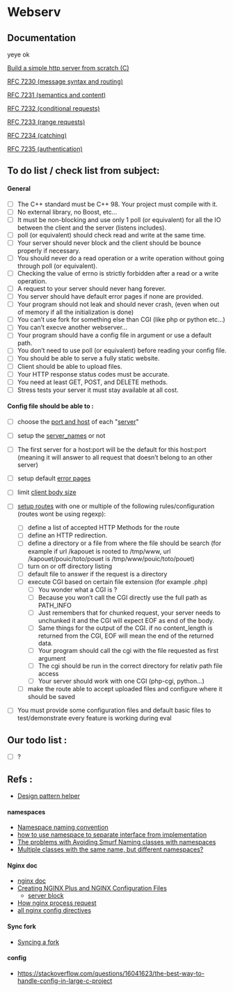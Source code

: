 # Webserv

## Documentation

yeye
ok

[Build a simple http server from scratch (C)](https://medium.com/from-the-scratch/http-server-what-do-you-need-to-know-to-build-a-simple-http-server-from-scratch-d1ef8945e4fa)

[RFC 7230 (message syntax and routing)](https://www.rfc-editor.org/rfc/pdfrfc/rfc7230.txt.pdf)

[RFC 7231 (semantics and content)](https://www.rfc-editor.org/rfc/pdfrfc/rfc7231.txt.pdf)

[RFC 7232 (conditional requests)](https://www.rfc-editor.org/rfc/pdfrfc/rfc7232.txt.pdf)

[RFC 7233 (range requests)](https://www.rfc-editor.org/rfc/pdfrfc/rfc7233.txt.pdf)

[RFC 7234 (catching)](https://www.rfc-editor.org/rfc/pdfrfc/rfc7234.txt.pdf)

[RFC 7235 (authentication)](https://www.rfc-editor.org/rfc/pdfrfc/rfc7235.txt.pdf)

## To do list / check list from subject:

#### General 

- [ ] The C++ standard must be C++ 98. Your project must compile with it.
- [ ] No external library, no Boost, etc...
- [ ] It must be non-blocking and use only 1 poll (or equivalent) for all the IO between the client and the server (listens includes).
- [ ] poll (or equivalent) should check read and write at the same time.
- [ ] Your server should never block and the client should be bounce properly if necessary.
- [ ] You should never do a read operation or a write operation without going through poll (or equivalent).
- [ ] Checking the value of errno is strictly forbidden after a read or a write operation.
- [ ] A request to your server should never hang forever.
- [ ] You server should have default error pages if none are provided.
- [ ] Your program should not leak and should never crash, (even when out of memory if all the initialization is done)
- [ ] You can’t use fork for something else than CGI (like php or python etc...)
- [ ] You can’t execve another webserver...
- [ ] Your program should have a config file in argument or use a default path.
- [ ] You don’t need to use poll (or equivalent) before reading your config file.
- [ ] You should be able to serve a fully static website.
- [ ] Client should be able to upload files.
- [ ] Your HTTP response status codes must be accurate.
- [ ] You need at least GET, POST, and DELETE methods.
- [ ] Stress tests your server it must stay available at all cost.

#### Config file should be able to :

- [ ] choose the [port and host](http://nginx.org/en/docs/http/ngx_http_core_module.html#listen) of each "[server](https://nginx.org/en/docs/http/ngx_http_core_module.html#server)"
- [ ] setup the [server_names](http://nginx.org/en/docs/http/server_names.html) or not
- [ ] The first server for a host:port will be the default for this host:port (meaning it will answer to all request that doesn’t belong to an other server)
- [ ] setup default [error pages](http://nginx.org/en/docs/http/ngx_http_core_module.html#error_page)
- [ ] limit [client body size](http://nginx.org/en/docs/http/ngx_http_core_module.html#client_max_body_size)
- [ ] [setup routes](http://nginx.org/en/docs/http/ngx_http_core_module.html#location) with one or multiple of the following rules/configuration (routes wont be using regexp):
	- [ ] define a list of accepted HTTP Methods for the route
	- [ ] define an HTTP redirection.
	- [ ] define a directory or a file from where the file should be search (for example if url /kapouet is rooted to /tmp/www, url /kapouet/pouic/toto/pouet is /tmp/www/pouic/toto/pouet)
	- [ ] turn on or off directory listing
	- [ ] default file to answer if the request is a directory
	- [ ] execute CGI based on certain file extension (for example .php)
		- [ ] You wonder what a CGI is ?
		- [ ] Because you won’t call the CGI directly use the full path as PATH_INFO
		- [ ] Just remembers that for chunked request, your server needs to unchunked it and the CGI will expect EOF as end of the body.
		- [ ] Same things for the output of the CGI. if no content_length is returned from the CGI, EOF will mean the end of the returned data.
		- [ ] Your program should call the cgi with the file requested as first argument
		- [ ] The cgi should be run in the correct directory for relativ path file access
		- [ ] Your server should work with one CGI (php-cgi, python...)
	- [ ] make the route able to accept uploaded files and configure where it should be saved
- [ ] You must provide some configuration files and default basic files to test/demonstrate every feature is working during eval


## Our todo list :
- [ ] ?

## Refs :

- [Design pattern helper](https://refactoring.guru/design-patterns)

#### namespaces
- [Namespace naming convention](https://stackoverflow.com/questions/228783/what-are-the-rules-about-using-an-underscore-in-a-c-identifier)
- [how to use namespace to separate interface from implementation](https://softwareengineering.stackexchange.com/questions/233672/how-to-use-namespaces-to-separate-interface-from-implementation-in-c/399588)
- [The problems with Avoiding Smurf Naming classes with namespaces](https://softwareengineering.stackexchange.com/questions/191929/the-problems-with-avoiding-smurf-naming-classes-with-namespaces?noredirect=1&lq=1)
- [Multiple classes with the same name, but different namespaces?](https://softwareengineering.stackexchange.com/questions/251760/multiple-classes-with-the-same-name-but-different-namespaces?rq=1)

#### Nginx doc
- [nginx doc](http://nginx.org/en/)
- [Creating NGINX Plus and NGINX Configuration Files](https://docs.nginx.com/nginx/admin-guide/basic-functionality/managing-configuration-files/)
	- [server block](https://nginx.org/en/docs/http/ngx_http_core_module.html#server)
- [How nginx process request](https://nginx.org/en/docs/http/request_processing.html)
- [all nginx config directives](https://nginx.org/en/docs/http/ngx_http_core_module.html)

#### Sync fork

- [Syncing a fork](https://docs.github.com/en/github/collaborating-with-pull-requests/working-with-forks/syncing-a-fork)

#### config
- https://stackoverflow.com/questions/16041623/the-best-way-to-handle-config-in-large-c-project